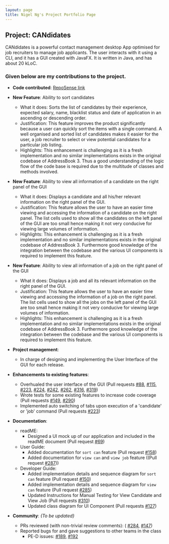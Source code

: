 ```yaml
---
layout: page
title: Nigel Ng's Project Portfolio Page
---
```

## Project: CANdidates

CANdidates is a powerful contact management desktop App optimised for job recruiters to manage job applicants.
The user interacts with it using a CLI, and it has a GUI created with JavaFX. It is written in Java, and has about 20 kLoC.

### Given below are my contributions to the project.

* **Code contributed**: [RepoSense link](https://nus-cs2103-ay2021s1.github.io/tp-dashboard/#breakdown=true&search=vangoghhh&sort=groupTitle&sortWithin=title&since=2020-08-14&timeframe=commit&mergegroup=&groupSelect=groupByRepos&checkedFileTypes=docs~functional-code~test-code~other&tabOpen=false)

* **New Feature**: Ability to sort candidates
  * What it does: Sorts the list of candidates by their experience, expected salary, name, blacklist status and date of application in an ascending or descending order.
  * Justification: This feature improves the product significantly because a user can quickly sort the items with a single command. A well organised and sorted list of candidates makes it easier for the user, a job recruiter to select or view potential candidates for a particular job listing.
  * Highlights: This enhancement is challenging as it is a fresh implementation and no similar implementations exists in the original codebase of AddressBook 3. Thus a good understanding of the logic flow of the code base is required due to the multitude of classes and methods involved.

* **New Feature**: Ability to view all information of a candidate on the right panel of the GUI
  * What it does: Displays a candidate and all his/her relevant information on the right panel of the GUI.
  * Justification: This feature allows the user to have an easier time viewing and accessing the information of a candidate on the right panel. The list cells used to show all the candidates on the left panel of the GUI are too small hence making it not very conducive for viewing large volumes of information.
  * Highlights: This enhancement is challenging as it is a fresh implementation and no similar implementations exists in the original codebase of AddressBook 3. Furthermore good knowledge of the integration between the codebase and the various UI components is required to implement this feature.

* **New Feature**: Ability to view all information of a job on the right panel of the GUI
  * What it does: Displays a job and all its relevant information on the right panel of the GUI.
  * Justification: This feature allows the user to have an easier time viewing and accessing the information of a job on the right panel. The list cells used to show all the jobs on the left panel of the GUI are too small hence making it not very conducive for viewing large volumes of information.
  * Highlights: This enhancement is challenging as it is a fresh implementation and no similar implementations exists in the original codebase of AddressBook 3. Furthermore good knowledge of the integration between the codebase and the various UI components is required to implement this feature.

* **Project management**: 
  * In charge of designing and implementing the User Interface of the GUI for each release.

* **Enhancements to existing features**:
  * Overhualed the user interface of the GUI (Pull requests [\#88](https://github.com/AY2021S1-CS2103T-T17-3/tp/pull/88),
    [\#115](https://github.com/AY2021S1-CS2103T-T17-3/tp/pull/115),
    [\#223](https://github.com/AY2021S1-CS2103T-T17-3/tp/pull/223),
    [\#224](https://github.com/AY2021S1-CS2103T-T17-3/tp/pull/224),
    [\#242](https://github.com/AY2021S1-CS2103T-T17-3/tp/pull/242),
    [\#262](https://github.com/AY2021S1-CS2103T-T17-3/tp/pull/262),
    [\#316](https://github.com/AY2021S1-CS2103T-T17-3/tp/pull/316),
    [\#319](https://github.com/AY2021S1-CS2103T-T17-3/tp/pull/319))
  * Wrote tests for some existing features to increase code coverage (Pull requests
    [\#149](https://github.com/AY2021S1-CS2103T-T17-3/tp/pull/149),
    [\#290](https://github.com/AY2021S1-CS2103T-T17-3/tp/pull/290))
  * Implemented auto switching of tabs upon execution of a 'candidate' or 'job' command (Pull requests [\#223](https://github.com/AY2021S1-CS2103T-T17-3/tp/pull/223))

* **Documentation**:
  * readME:
    * Designed a UI mock up of our application and included in the readME document (Pull request [\#69](https://github.com/AY2021S1-CS2103T-T17-3/tp/pull/69))
  * User Guide:
    * Added documentation for `sort can` feature (Pull request
    [\#158](https://github.com/AY2021S1-CS2103T-T17-3/tp/pull/158))
    * Added documentation for `view can` and `view job` feature ((Pull request
    [\#287](https://github.com/AY2021S1-CS2103T-T17-3/tp/pull/287)))
  * Developer Guide:
    * Added implementation details and sequence diagram for `sort can` feature (Pull request
    [\#150](https://github.com/AY2021S1-CS2103T-T17-3/tp/pull/150))
    * Added implementation details and sequence diagram for `view can` feature (Pull request [\#285](https://github.com/AY2021S1-CS2103T-T17-3/tp/pull/285))
    * Updated Instructions for Manual Testing for View Candidate and View Job (Pull requests [\#310](https://github.com/AY2021S1-CS2103T-T17-3/tp/pull/310))
    * Updated class diagram for UI Component (Pull requests [\#127](https://github.com/AY2021S1-CS2103T-T17-3/tp/pull/127))

* **Community**: _{To be updated}_
  * PRs reviewed (with non-trivial review comments): (
  [\#284](https://github.com/AY2021S1-CS2103T-T17-3/tp/pull/284),
  [\#147](https://github.com/AY2021S1-CS2103T-T17-3/tp/pull/147))
  * Reported bugs for and gave suggestions to other teams in the class
    * PE-D issues: [\#189](https://github.com/AY2021S1-CS2103T-W16-4/tp/issues/189), [\#192](https://github.com/AY2021S1-CS2103T-W16-4/tp/issues/192)



